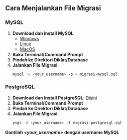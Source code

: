 ## Cara Menjalankan File Migrasi

### MySQL
1. **Download dan Install MySQL**
     - <a href="https://dev.mysql.com/doc/refman/8.4/en/windows-installation.html">Windows</a>
     - <a href="https://dev.mysql.com/doc/refman/8.4/en/linux-installation.html">Linux</a>
     - <a href="https://dev.mysql.com/doc/refman/8.4/en/macos-installation.html">MacOS</a>
3. **Buka Terminal/Command Prompt**
4. **Pindah ke Direktori Diklat/Database**
5. **Jalankan File Migrasi**:
   ```sh
   mysql -u <your_username> -p < migrasi-mysql.sql
   ```
### PostgreSQL
1. **Download dan Install PostgreSQL**: <a href="https://www.postgresql.org/download/">Disini</a>
2. **Buka Terminal/Command Prompt**
3. **Pindah ke Direktori Diklat/Database**
2. **Jalankan File Migrasi**:
   ```sh
   psql -U <your_username> -f migrasi-postgresql.sql
   ```
**Gantilah *<your_username>* dengan username MySQL**
